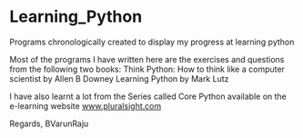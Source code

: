 # Learning_Python
Programs chronologically created to display my progress at learning python 

Most of the programs I have written here are the exercises and questions from the following two books:
Think Python: How to think like a computer scientist by Allen B Downey
Learning Python by Mark Lutz

I have also learnt a lot from the Series called Core Python available on the e-learning website www.pluralsight.com 

Regards,
BVarunRaju
